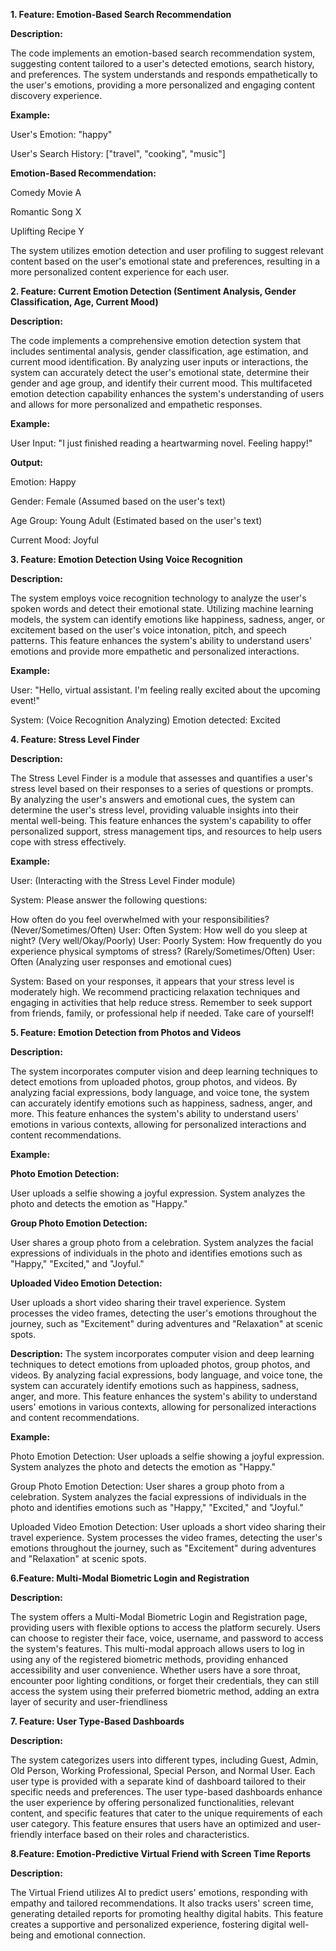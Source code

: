 


**1. Feature: Emotion-Based Search Recommendation**

**Description:**

The code implements an emotion-based search recommendation system, suggesting content tailored to a user's detected emotions, search history, and preferences. The system understands and responds empathetically to the user's emotions, providing a more personalized and engaging content discovery experience.

**Example:**

User's Emotion: "happy"

User's Search History: ["travel", "cooking", "music"]

**Emotion-Based Recommendation:**

Comedy Movie A

Romantic Song X

Uplifting Recipe Y

The system utilizes emotion detection and user profiling to suggest relevant content based on the user's emotional state and preferences, resulting in a more personalized content experience for each user.

**2. Feature: Current Emotion Detection (Sentiment Analysis, Gender Classification, Age, Current Mood)**

**Description:**

The code implements a comprehensive emotion detection system that includes sentimental analysis, gender classification, age estimation, and current mood identification. By analyzing user inputs or interactions, the system can accurately detect the user's emotional state, determine their gender and age group, and identify their current mood. This multifaceted emotion detection capability enhances the system's understanding of users and allows for more personalized and empathetic responses.

**Example:**

User Input: "I just finished reading a heartwarming novel. Feeling happy!"

**Output:**

Emotion: Happy

Gender: Female (Assumed based on the user's text)

Age Group: Young Adult (Estimated based on the user's text)

Current Mood: Joyful

**3. Feature: Emotion Detection Using Voice Recognition**

**Description:**

The system employs voice recognition technology to analyze the user's spoken words and detect their emotional state. Utilizing machine learning models, the system can identify emotions like happiness, sadness, anger, or excitement based on the user's voice intonation, pitch, and speech patterns. This feature enhances the system's ability to understand users' emotions and provide more empathetic and personalized interactions.

**Example:**

User: "Hello, virtual assistant. I'm feeling really excited about the upcoming event!"

 System: (Voice Recognition Analyzing) Emotion detected: Excited

**4. Feature: Stress Level Finder**

**Description:**

The Stress Level Finder is a module that assesses and quantifies a user's stress level based on their responses to a series of questions or prompts. By analyzing the user's answers and emotional cues, the system can determine the user's stress level, providing valuable insights into their mental well-being. This feature enhances the system's capability to offer personalized support, stress management tips, and resources to help users cope with stress effectively.

**Example:**

User: (Interacting with the Stress Level Finder module)

System: Please answer the following questions:

How often do you feel overwhelmed with your responsibilities? (Never/Sometimes/Often)
User: Often
System:
How well do you sleep at night? (Very well/Okay/Poorly)
User: Poorly
System:
How frequently do you experience physical symptoms of stress? (Rarely/Sometimes/Often)
User: Often
(Analyzing user responses and emotional cues)

System: Based on your responses, it appears that your stress level is moderately high. We recommend practicing relaxation techniques and engaging in activities that help reduce stress. Remember to seek support from friends, family, or professional help if needed. Take care of yourself!

**5. Feature: Emotion Detection from Photos and Videos**

**Description:**

The system incorporates computer vision and deep learning techniques to detect emotions from uploaded photos, group photos, and videos. By analyzing facial expressions, body language, and voice tone, the system can accurately identify emotions such as happiness, sadness, anger, and more. This feature enhances the system's ability to understand users' emotions in various contexts, allowing for personalized interactions and content recommendations.

**Example:**

**Photo Emotion Detection:**

User uploads a selfie showing a joyful expression.
System analyzes the photo and detects the emotion as "Happy."

**Group Photo Emotion Detection:**

User shares a group photo from a celebration.
System analyzes the facial expressions of individuals in the photo and identifies emotions such as "Happy," "Excited," and "Joyful."

**Uploaded Video Emotion Detection:**

User uploads a short video sharing their travel experience.
System processes the video frames, detecting the user's emotions throughout the journey, such as "Excitement" during adventures and "Relaxation" at scenic spots.

**Description:**
The system incorporates computer vision and deep learning techniques to detect emotions from uploaded photos, group photos, and videos. By analyzing facial expressions, body language, and voice tone, the system can accurately identify emotions such as happiness, sadness, anger, and more. This feature enhances the system's ability to understand users' emotions in various contexts, allowing for personalized interactions and content recommendations.

**Example:**

Photo Emotion Detection:
User uploads a selfie showing a joyful expression.
System analyzes the photo and detects the emotion as "Happy."

Group Photo Emotion Detection:
User shares a group photo from a celebration.
System analyzes the facial expressions of individuals in the photo and identifies emotions such as "Happy," "Excited," and "Joyful."

Uploaded Video Emotion Detection:
User uploads a short video sharing their travel experience.
System processes the video frames, detecting the user's emotions throughout the journey, such as "Excitement" during adventures and "Relaxation" at scenic spots.

**6.Feature: Multi-Modal Biometric Login and Registration**

**Description:**

The system offers a Multi-Modal Biometric Login and Registration page, providing users with flexible options to access the platform securely. Users can choose to register their face, voice, username, and password to access the system's features. This multi-modal approach allows users to log in using any of the registered biometric methods, providing enhanced accessibility and user convenience. Whether users have a sore throat, encounter poor lighting conditions, or forget their credentials, they can still access the system using their preferred biometric method, adding an extra layer of security and user-friendliness

**7. Feature: User Type-Based Dashboards**

**Description:**

The system categorizes users into different types, including Guest, Admin, Old Person, Working Professional, Special Person, and Normal User. Each user type is provided with a separate kind of dashboard tailored to their specific needs and preferences. The user type-based dashboards enhance the user experience by offering personalized functionalities, relevant content, and specific features that cater to the unique requirements of each user category. This feature ensures that users have an optimized and user-friendly interface based on their roles and characteristics.

**8.Feature: Emotion-Predictive Virtual Friend with Screen Time Reports**

**Description:**

The Virtual Friend utilizes AI to predict users' emotions, responding with empathy and tailored recommendations. It also tracks users' screen time, generating detailed reports for promoting healthy digital habits. This feature creates a supportive and personalized experience, fostering digital well-being and emotional connection.

